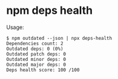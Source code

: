 # npm deps health

Usage:

```
$ npm outdated --json | npx deps-health
Dependencies count: 2
Outdated deps: 0 (0%)
Outdated patch deps: 0
Outdated minor deps: 0
Outdated major deps: 0
Deps health score: 100 /100
```
